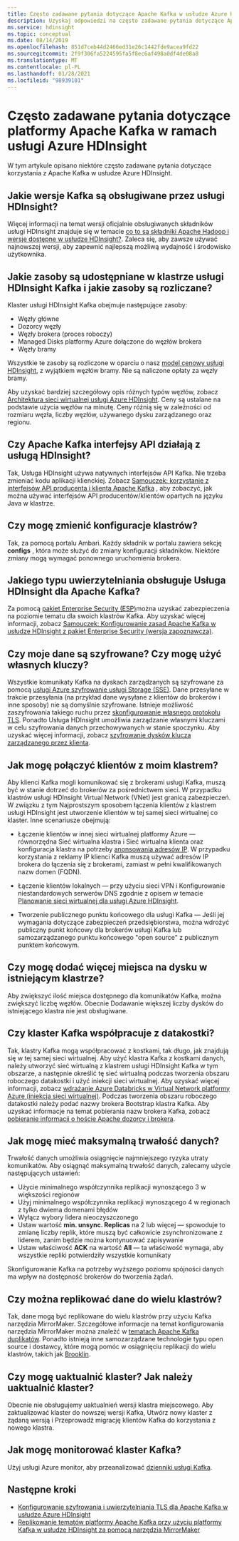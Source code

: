 ```yaml
---
title: Często zadawane pytania dotyczące Apache Kafka w usłudze Azure HDInsight
description: Uzyskaj odpowiedzi na często zadawane pytania dotyczące Apache Kafka w usłudze Azure HDInsight — zarządzanej usługi w chmurze.
ms.service: hdinsight
ms.topic: conceptual
ms.date: 08/14/2019
ms.openlocfilehash: 851d7ceb44d2466ed31e26c1442fde9acea9fd22
ms.sourcegitcommit: 2f9f306fa5224595fa5f8ec6af498a0df4de08a8
ms.translationtype: MT
ms.contentlocale: pl-PL
ms.lasthandoff: 01/28/2021
ms.locfileid: "98939101"
---
```

# <a name="frequently-asked-questions-about-apache-kafka-in-azure-hdinsight"></a>Często zadawane pytania dotyczące platformy Apache Kafka w ramach usługi Azure HDInsight

W tym artykule opisano niektóre często zadawane pytania dotyczące korzystania z Apache Kafka w usłudze Azure HDInsight.

## <a name="what-kafka-versions-are-supported-by-hdinsight"></a>Jakie wersje Kafka są obsługiwane przez usługi HDInsight?

Więcej informacji na temat wersji oficjalnie obsługiwanych składników usługi HDInsight znajduje się w temacie [co to są składniki Apache Hadoop i wersje dostępne w usłudze HDInsight?](../hdinsight-component-versioning.md#supported-hdinsight-versions). Zaleca się, aby zawsze używać najnowszej wersji, aby zapewnić najlepszą możliwą wydajność i środowisko użytkownika.

## <a name="what-resources-are-provided-in-an-hdinsight-kafka-cluster-and-what-resources-am-i-charged-for"></a>Jakie zasoby są udostępniane w klastrze usługi HDInsight Kafka i jakie zasoby są rozliczane?

Klaster usługi HDInsight Kafka obejmuje następujące zasoby:

* Węzły główne
* Dozorcy węzły
* Węzły brokera (proces roboczy) 
* Managed Disks platformy Azure dołączone do węzłów brokera
* Węzły bramy

Wszystkie te zasoby są rozliczone w oparciu o nasz [model cenowy usługi HDInsight](https://azure.microsoft.com/pricing/details/hdinsight/), z wyjątkiem węzłów bramy. Nie są naliczone opłaty za węzły bramy.

Aby uzyskać bardziej szczegółowy opis różnych typów węzłów, zobacz [Architektura sieci wirtualnej usługi Azure HDInsight](../hdinsight-virtual-network-architecture.md). Ceny są ustalane na podstawie użycia węzłów na minutę. Ceny różnią się w zależności od rozmiaru węzła, liczby węzłów, używanego dysku zarządzanego oraz regionu.

## <a name="do-apache-kafka-apis-work-with-hdinsight"></a>Czy Apache Kafka interfejsy API działają z usługą HDInsight?

Tak, Usługa HDInsight używa natywnych interfejsów API Kafka. Nie trzeba zmieniać kodu aplikacji klienckiej. Zobacz [Samouczek: korzystanie z interfejsów API producenta i klienta Apache Kafka](./apache-kafka-producer-consumer-api.md) , aby zobaczyć, jak można używać interfejsów API producentów/klientów opartych na języku Java w klastrze.

## <a name="can-i-change-cluster-configurations"></a>Czy mogę zmienić konfiguracje klastrów?

Tak, za pomocą portalu Ambari. Każdy składnik w portalu zawiera sekcję **configs** , która może służyć do zmiany konfiguracji składników. Niektóre zmiany mogą wymagać ponownego uruchomienia brokera.

## <a name="what-type-of-authentication-does-hdinsight-support-for-apache-kafka"></a>Jakiego typu uwierzytelniania obsługuje Usługa HDInsight dla Apache Kafka?

Za pomocą [pakiet Enterprise Security (ESP)](../domain-joined/apache-domain-joined-architecture.md)można uzyskać zabezpieczenia na poziomie tematu dla swoich klastrów Kafka. Aby uzyskać więcej informacji, zobacz [Samouczek: Konfigurowanie zasad Apache Kafka w usłudze HDInsight z pakiet Enterprise Security (wersja zapoznawcza)](../domain-joined/apache-domain-joined-run-kafka.md).

## <a name="is-my-data-encrypted-can-i-use-my-own-keys"></a>Czy moje dane są szyfrowane? Czy mogę użyć własnych kluczy?

Wszystkie komunikaty Kafka na dyskach zarządzanych są szyfrowane za pomocą [usługi Azure szyfrowanie usługi Storage (SSE)](../../storage/common/storage-service-encryption.md). Dane przesyłane w trakcie przesyłania (na przykład dane wysyłane z klientów do brokerów i inne sposoby) nie są domyślnie szyfrowane. Istnieje możliwość zaszyfrowania takiego ruchu przez [skonfigurowanie własnego protokołu TLS](./apache-kafka-ssl-encryption-authentication.md). Ponadto Usługa HDInsight umożliwia zarządzanie własnymi kluczami w celu szyfrowania danych przechowywanych w stanie spoczynku. Aby uzyskać więcej informacji, zobacz [szyfrowanie dysków klucza zarządzanego przez klienta](../disk-encryption.md).

## <a name="how-do-i-connect-clients-to-my-cluster"></a>Jak mogę połączyć klientów z moim klastrem?

Aby klienci Kafka mogli komunikować się z brokerami usługi Kafka, muszą być w stanie dotrzeć do brokerów za pośrednictwem sieci. W przypadku klastrów usługi HDInsight Virtual Network (VNet) jest granicą zabezpieczeń. W związku z tym Najprostszym sposobem łączenia klientów z klastrem usługi HDInsight jest utworzenie klientów w tej samej sieci wirtualnej co klaster. Inne scenariusze obejmują:

* Łączenie klientów w innej sieci wirtualnej platformy Azure — równorzędna Sieć wirtualna klastra i Sieć wirtualna klienta oraz konfiguracja klastra na potrzeby [anonsowania adresów IP](apache-kafka-connect-vpn-gateway.md#configure-kafka-for-ip-advertising). W przypadku korzystania z reklamy IP klienci Kafka muszą używać adresów IP brokera do łączenia się z brokerami, zamiast w pełni kwalifikowanych nazw domen (FQDN).

* Łączenie klientów lokalnych — przy użyciu sieci VPN i Konfigurowanie niestandardowych serwerów DNS zgodnie z opisem w temacie [Planowanie sieci wirtualnej dla usługi Azure HDInsight](../hdinsight-plan-virtual-network-deployment.md).

* Tworzenie publicznego punktu końcowego dla usługi Kafka — Jeśli jej wymagania dotyczące zabezpieczeń przedsiębiorstwa, można wdrożyć publiczny punkt końcowy dla brokerów usługi Kafka lub samozarządzanego punktu końcowego "open source" z publicznym punktem końcowym.

## <a name="can-i-add-more-disk-space-on-an-existing-cluster"></a>Czy mogę dodać więcej miejsca na dysku w istniejącym klastrze?

Aby zwiększyć ilość miejsca dostępnego dla komunikatów Kafka, można zwiększyć liczbę węzłów. Obecnie Dodawanie większej liczby dysków do istniejącego klastra nie jest obsługiwane.

## <a name="can-a-kafka-cluster-work-with-databricks"></a>Czy klaster Kafka współpracuje z datakostki? 

Tak, klastry Kafka mogą współpracować z kostkami, tak długo, jak znajdują się w tej samej sieci wirtualnej. Aby użyć klastra Kafka z kostkami danych, należy utworzyć sieć wirtualną z klastrem usługi HDInsight Kafka w tym obszarze, a następnie określić tę sieć wirtualną podczas tworzenia obszaru roboczego datakostki i użyć iniekcji sieci wirtualnej. Aby uzyskać więcej informacji, zobacz [wdrażanie Azure Databricks w Virtual Network platformy Azure (iniekcja sieci wirtualnej)](/azure/databricks/administration-guide/cloud-configurations/azure/vnet-inject). Podczas tworzenia obszaru roboczego datakostki należy podać nazwy brokera Bootstrap klastra Kafka. Aby uzyskać informacje na temat pobierania nazw brokera Kafka, zobacz [pobieranie informacji o hoście Apache dozorcy i brokera](./apache-kafka-get-started.md#getkafkainfo).

## <a name="how-can-i-have-maximum-data-durability"></a>Jak mogę mieć maksymalną trwałość danych?

Trwałość danych umożliwia osiągnięcie najmniejszego ryzyka utraty komunikatów. Aby osiągnąć maksymalną trwałość danych, zalecamy użycie następujących ustawień:

* Użycie minimalnego współczynnika replikacji wynoszącego 3 w większości regionów
* Użyj minimalnego współczynnika replikacji wynoszącego 4 w regionach z tylko dwiema domenami błędów
* Wyłącz wybory lidera nieoczyszczonego
* Ustaw wartość **min. unsync. Replicas** na 2 lub więcej — spowoduje to zmianę liczby replik, które muszą być całkowicie zsynchronizowane z liderem, zanim będzie można kontynuować zapisywanie
* Ustaw właściwość **ACK** na wartość **All** — ta właściwość wymaga, aby wszystkie repliki potwierdziły wszystkie komunikaty

Skonfigurowanie Kafka na potrzeby wyższego poziomu spójności danych ma wpływ na dostępność brokerów do tworzenia żądań.

## <a name="can-i-replicate-my-data-to-multiple-clusters"></a>Czy można replikować dane do wielu klastrów?

Tak, dane mogą być replikowane do wielu klastrów przy użyciu Kafka narzędzia MirrorMaker. Szczegółowe informacje na temat konfigurowania narzędzia MirrorMaker można znaleźć w [tematach Apache Kafka duplikatów](apache-kafka-mirroring.md). Ponadto istnieją inne samozarządzane technologie typu open source i dostawcy, które mogą pomóc w osiągnięciu replikacji do wielu klastrów, takich jak [Brooklin](https://github.com/linkedin/Brooklin/).

## <a name="can-i-upgrade-my-cluster-how-should-i-upgrade-my-cluster"></a>Czy mogę uaktualnić klaster? Jak należy uaktualnić klaster?

Obecnie nie obsługujemy uaktualnień wersji klastra miejscowego. Aby zaktualizować klaster do nowszej wersji Kafka, Utwórz nowy klaster z żądaną wersją i Przeprowadź migrację klientów Kafka do korzystania z nowego klastra.

## <a name="how-do-i-monitor-my-kafka-cluster"></a>Jak mogę monitorować klaster Kafka?

Użyj usługi Azure monitor, aby przeanalizować [dzienniki usługi Kafka](./apache-kafka-log-analytics-operations-management.md).

## <a name="next-steps"></a>Następne kroki

* [Konfigurowanie szyfrowania i uwierzytelniania TLS dla Apache Kafka w usłudze Azure HDInsight](./apache-kafka-ssl-encryption-authentication.md)
* [Replikowanie tematów platformy Apache Kafka przy użyciu platformy Kafka w usłudze HDInsight za pomocą narzędzia MirrorMaker](./apache-kafka-mirroring.md)